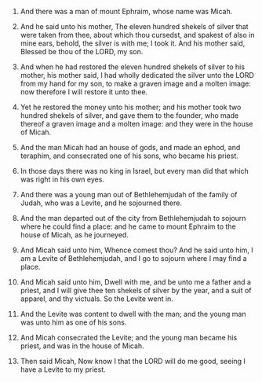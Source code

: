1. And there was a man of mount Ephraim, whose name was Micah.

2. And he said unto his mother, The eleven hundred shekels of silver
that were taken from thee, about which thou cursedst, and spakest of
also in mine ears, behold, the silver is with me; I took it. And his
mother said, Blessed be thou of the LORD, my son.

3. And when he had restored the eleven hundred shekels of silver to
his mother, his mother said, I had wholly dedicated the silver unto
the LORD from my hand for my son, to make a graven image and a molten
image: now therefore I will restore it unto thee.

4. Yet he restored the money unto his mother; and his mother took
two hundred shekels of silver, and gave them to the founder, who made
thereof a graven image and a molten image: and they were in the house
of Micah.

5. And the man Micah had an house of gods, and made an ephod, and
teraphim, and consecrated one of his sons, who became his priest.

6. In those days there was no king in Israel, but every man did that
which was right in his own eyes.

7. And there was a young man out of Bethlehemjudah of the family of
Judah, who was a Levite, and he sojourned there.

8. And the man departed out of the city from Bethlehemjudah to
sojourn where he could find a place: and he came to mount Ephraim to
the house of Micah, as he journeyed.

9. And Micah said unto him, Whence comest thou? And he said unto
him, I am a Levite of Bethlehemjudah, and I go to sojourn where I may
find a place.

10. And Micah said unto him, Dwell with me, and be unto me a father
and a priest, and I will give thee ten shekels of silver by the year,
and a suit of apparel, and thy victuals. So the Levite went in.

11. And the Levite was content to dwell with the man; and the young
man was unto him as one of his sons.

12. And Micah consecrated the Levite; and the young man became his
priest, and was in the house of Micah.

13. Then said Micah, Now know I that the LORD will do me good,
seeing I have a Levite to my priest.